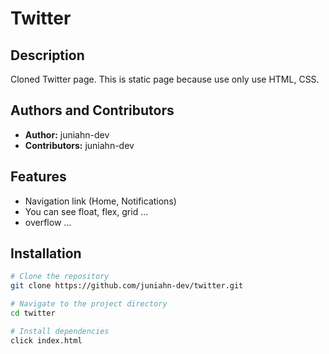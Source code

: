 # Twitter

## Description
Cloned Twitter page. This is static page because use only use HTML, CSS.

## Authors and Contributors
- **Author:** juniahn-dev
- **Contributors:** juniahn-dev

## Features
- Navigation link (Home, Notifications)
- You can see float, flex, grid ...
- overflow ...

## Installation

```bash
# Clone the repository
git clone https://github.com/juniahn-dev/twitter.git

# Navigate to the project directory
cd twitter

# Install dependencies
click index.html
